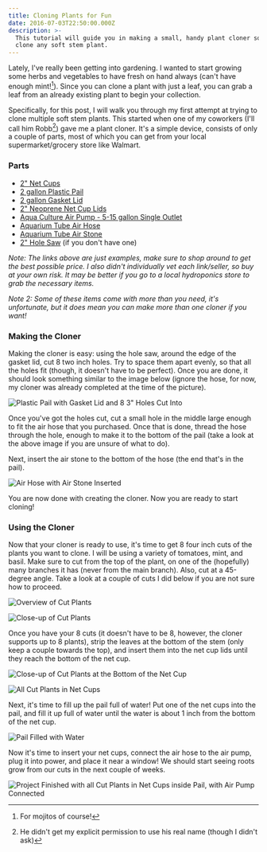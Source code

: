 ```yaml
---
title: Cloning Plants for Fun
date: 2016-07-03T22:50:00.000Z
description: >-
  This tutorial will guide you in making a small, handy plant cloner so you can
  clone any soft stem plant.
---
```

Lately, I've really been getting into gardening. I wanted to start growing some herbs and vegetables to have fresh on hand always (can't have enough mint![^1]). Since you can clone a plant with just a leaf, you can grab a leaf from an already existing plant to begin your collection.

Specifically, for this post, I will walk you through my first attempt at trying to clone multiple soft stem plants. This started when one of my coworkers (I'll call him Robb[^2]) gave me a plant cloner. It's a simple device, consists of only a couple of parts, most of which you can get from your local supermarket/grocery store like Walmart.

### Parts

* [2" Net Cups](https://www.amazon.com/NP2AB-Slotted-Hydroponics-Aquaponics-Orchids/dp/B00I1OCZLY/)
* [2 gallon Plastic Pail](https://www.amazon.com/Encore-Plastics-20256-Industrial-2-Gallon/dp/B00144EO62/)
* [2 gallon Gasket Lid](https://www.amazon.com/Encore-Plastics-52250-White-2-Gallong/dp/B009YNYPCS/)
* [2" Neoprene Net Cup Lids](https://www.amazon.com/dp/B01AAXA6Y6/)
* [Aqua Culture Air Pump - 5-15 gallon Single Outlet](https://www.amazon.com/Gallon-Single-Outlet-Aquarium-Check/dp/B01HNAOYS8/)
* [Aquarium Tube Air Hose](https://www.amazon.com/Uxcell-Soft-Plastic-Oxygen-Black/dp/B00H4WZ3JA/)
* [Aquarium Tube Air Stone](https://www.amazon.com/Yueton-Cylinder-Aquarium-Bubble-Aerator/dp/B01CQ9L9I4/)
* [2" Hole Saw](http://www.lowes.com/pd/LENOX-2-in-Bi-Metal-Arbored-Hole-Saw/3361282) (if you don't have one)

_Note: The links above are just examples, make sure to shop around to get the best possible price. I also didn't individually vet each link/seller, so buy at your own risk. It may be better if you go to a local hydroponics store to grab the necessary items._

_Note 2: Some of these items come with more than you need, it's unfortunate, but it does mean you can make more than one cloner if you want!_

### Making the Cloner

Making the cloner is easy: using the hole saw, around the edge of the gasket lid, cut 8 two inch holes. Try to space them apart evenly, so that all the holes fit (though, it doesn't have to be perfect). Once you are done, it should look something similar to the image below (ignore the hose, for now, my cloner was already completed at the time of the picture).

![Plastic Pail with Gasket Lid and 8 3" Holes Cut Into](gasket-lid-with-cutouts.jpg)

Once you've got the holes cut, cut a small hole in the middle large enough to fit the air hose that you purchased. Once that is done, thread the hose through the hole, enough to make it to the bottom of the pail (take a look at the above image if you are unsure of what to do).

Next, insert the air stone to the bottom of the hose (the end that's in the pail).

![Air Hose with Air Stone Inserted](air-stone.jpg)

You are now done with creating the cloner. Now you are ready to start cloning!

### Using the Cloner

Now that your cloner is ready to use, it's time to get 8 four inch cuts of the plants you want to clone. I will be using a variety of tomatoes, mint, and basil. Make sure to cut from the top of the plant, on one of the (hopefully) many branches it has (never from the main branch). Also, cut at a 45-degree angle. Take a look at a couple of cuts I did below if you are not sure how to proceed.

![Overview of Cut Plants](cut-plants.jpg)

![Close-up of Cut Plants](cut-plants-close.jpg)

Once you have your 8 cuts (it doesn't have to be 8, however, the cloner supports up to 8 plants), strip the leaves at the bottom of the stem (only keep a couple towards the top), and insert them into the net cup lids until they reach the bottom of the net cup.

![Close-up of Cut Plants at the Bottom of the Net Cup](cut-plants-net-cup-bottom.jpg)

![All Cut Plants in Net Cups](all-cut-plants-in-net-cups.jpg)

Next, it's time to fill up the pail full of water! Put one of the net cups into the pail, and fill it up full of water until the water is about 1 inch from the bottom of the net cup.

![Pail Filled with Water](pail-filled-with-water.jpg)

Now it's time to insert your net cups, connect the air hose to the air pump, plug it into power, and place it near a window! We should start seeing roots grow from our cuts in the next couple of weeks.

![Project Finished with all Cut Plants in Net Cups inside Pail, with Air Pump Connected](finished-project.jpg)

[^1]: For mojitos of course!

[^2]: He didn't get my explicit permission to use his real name (though I didn't ask)
